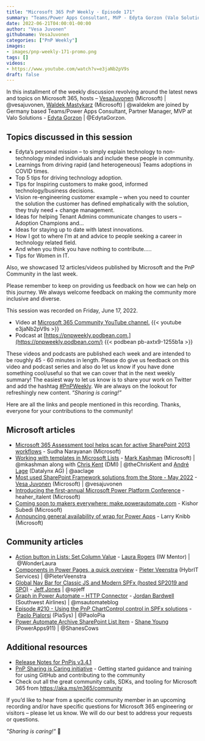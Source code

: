 ```yaml
---
title: "Microsoft 365 PnP Weekly - Episode 171"
summary: "Teams/Power Apps Consultant, MVP - Edyta Gorzon (Valo Solutions), joins Microsoft’s Vesa Juvonen and Waldek Mastykarz to discuss technology adoption, vision re-engineering, tips for anyone curious about a career in technology plus latest 24 articles/videos from Microsoft/Community this week."
date: 2022-06-21T04:00:01-00:00
author: "Vesa Juvonen"
githubname: VesaJuvonen
categories: ["PnP Weekly"]
images:
- images/pnp-weekly-171-promo.png
tags: []
videos:
- https://www.youtube.com/watch?v=e3jaNb2pV9s
draft: false
---
```


In this installment of the weekly discussion revolving around the latest news and topics on Microsoft 365, hosts – [VesaJuvonen](http://twitter.com/vesajuvonen) (Microsoft) | @vesajuvonen, [Waldek Mastykarz](http://twitter.com/waldekm) (Microsoft) | @waldekm are joined by Germany based Teams/Power Apps Consultant, Partner Manager, MVP at Valo Solutions - [Edyta Gorzon](https://twitter.com/EdytaGorzon) \| @EdytaGorzon. 

## Topics discussed in this session

* Edyta’s personal mission – to simply explain technology to non-technology minded individuals and include these people in community.
* Learnings from driving rapid (and heterogeneous) Teams adoptions in COVID times.
* Top 5 tips for driving technology adoption.
* Tips for Inspiring customers to make good, informed technology/business decisions.
* Vision re-engineering customer example – when you need to counter the solution the customer has defined emphatically with the solution, they truly need + change management.
* Ideas for helping Tenant Admins communicate changes to users – Adoption Champions and…
* Ideas for staying up to date with latest innovations.
* How I got to where I’m at and advice to people seeking a career in technology related field.
* And when you think you have nothing to contribute…..
* Tips for Women in IT.

Also, we showcased 12 articles/videos published by Microsoft and the PnP Community in the last week.  

Please remember to keep on providing us feedback on how we can help on this journey. We always welcome feedback on making the community more inclusive and diverse.

This session was recorded on Friday, June 17, 2022.

*   Video at [Microsoft 365 Community YouTube channel.](https://aka.ms/m365pnp-videos)
    {{< youtube e3jaNb2pV9s >}}
*   Podcast at [https://pnpweekly.podbean.com.](https://pnpweekly.podbean.com/) 
    {{< podbean pb-axtx9-1255b1a >}}

These videos and podcasts are published each week and are intended to be roughly 45 - 60 minutes in length.  Please do give us feedback on this video and podcast series and also do let us know if you have done something cool/useful so that we can cover that in the next weekly summary! The easiest way to let us know is to share your work on Twitter and add the hashtag [#PnPWeekly](https://twitter.com/search?q=%23pnpweekly). We are always on the lookout for refreshingly new content. “_Sharing is caring!”_ 

Here are all the links and people mentioned in this recording. Thanks, everyone for your contributions to the community!

## Microsoft articles

* [Microsoft 365 Assessment tool helps scan for active SharePoint 2013 workflows](https://techcommunity.microsoft.com/t5/microsoft-sharepoint-blog/microsoft-365-assessment-tool-helps-scan-for-active-sharepoint/ba-p/3493331) - Sudha Narayanan (Microsoft)
* [Working with templates in Microsoft Lists](https://techcommunity.microsoft.com/t5/microsoft-sharepoint-blog/working-with-templates-in-microsoft-lists/ba-p/3508266) - [Mark Kashman](http://twitter.com/mkashman) (Microsoft) \| @mkashman along with [Chris Kent](http://twitter.com/theChrisKent) (DMI) \| @theChrisKent and [André Lage](http://twitter.com/aaclage) (Datalynx AG) \| @aaclage
* [Most used SharePoint Framework solutions from the Store - May 2022](https://techcommunity.microsoft.com/t5/microsoft-sharepoint-blog/most-used-sharepoint-framework-solutions-from-the-store-may-2022/ba-p/3498944) - [Vesa Juvonen](http://twitter.com/vesajuvonen) (Microsoft) | @vesajuvonen
* [Introducing the first-annual Microsoft Power Platform Conference](https://powerusers.microsoft.com/t5/Power-Apps-Community-Blog/Introducing-the-first-annual-Microsoft-Power-Platform-Conference/ba-p/1630891) - heaher_italent (Microsoft)
* [Coming soon to makers everywhere: make.powerautomate.com](https://powerautomate.microsoft.com/blog/flow-microsoft-com-is-moving-to-make-powerautomate-com/) - Kishor Subedi (Microsoft)
* [Announcing general availability of wrap for Power Apps](https://powerapps.microsoft.com/blog/announcing-general-availability-of-wrap-for-power-apps/) - Larry Knibb (Microsoft) 


## Community articles

* [Action button in Lists: Set Column Value](https://wonderlaura.com/2022/06/16/action-button-in-lists-set-column-value/) - [Laura Rogers](https://twitter.com/WonderLaura) (IW Mentor) | @WonderLaura
* [Components in Power Pages, a quick overview](https://sharepains.com/2022/06/16/components-in-power-pages-a-quick-overview/) - [Pieter Veenstra](https://twitter.com/PieterVeenstra) (HybrIT Services) | @PieterVeenstra
* [Global Nav Bar for Classic JS and Modern SPFx (hosted SP2019 and SPO)](https://www.spjeff.com/2022/06/16/global-nav-bar-for-classic-js-and-modern-spfx-hosted-sp2019-and-spo/) - [Jeff Jones](https://twitter.com/spjeff) | @spjeff
* [Graph in Power Automate – HTTP Connector](https://www.msautomate.com/2022/06/15/graph-in-power-automate-http-connector/) - [Jordan Bardwell](https://twitter.com/msautomateblog) (Southwest Airlines) | @msautomateblog
* [Episode #210 - Using the PnP ChartControl control in SPFx solutions](https://www.youtube.com/watch?v=qbjI4Bcx0V4)  - [Paolo Pialorsi](https://twitter.com/PaoloPia) (PiaSys) | @PaoloPia
* [Power Automate Archive SharePoint List Item](https://www.youtube.com/watch?v=LzzQr01wlDU) - [Shane Young](https://twitter.com/ShanesCows) (PowerApps911) | @ShanesCows
  
## Additional resources

* [Release Notes for PnPjs v3.4.1](https://pnp.github.io/pnpjs/)  
* [PnP Sharing is Caring initiative](https://aka.ms/sharing-is-caring) - Getting started guidance and training for using GitHub and contributing to the community
* Check out all the great community calls, SDKs, and tooling for Microsoft 365 from <https://aka.ms/m365/community>

If you’d like to hear from a specific community member in an upcoming recording and/or have specific questions for Microsoft 365 engineering or visitors – please let us know. We will do our best to address your requests or questions.

_"Sharing is caring!"_ 🧡

